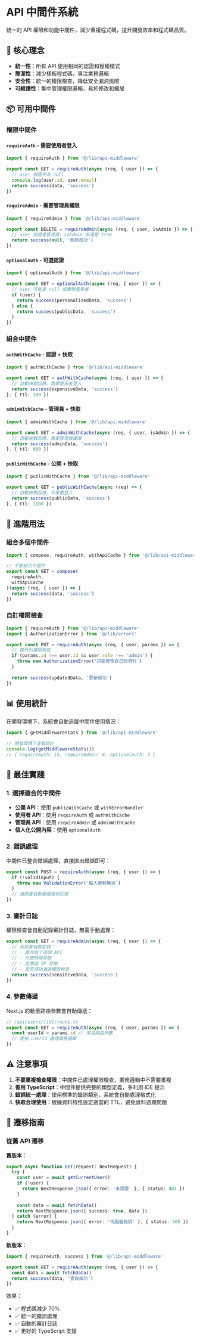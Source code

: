 # API 中間件系統

統一的 API 權限和功能中間件，減少重複程式碼，提升開發效率和程式碼品質。

## 🎯 核心理念

- **統一性**：所有 API 使用相同的認證和授權模式
- **簡潔性**：減少樣板程式碼，專注業務邏輯
- **安全性**：統一的權限檢查，降低安全漏洞風險
- **可維護性**：集中管理權限邏輯，易於修改和擴展

## 📦 可用中間件

### 權限中間件

#### `requireAuth` - 需要使用者登入
```typescript
import { requireAuth } from '@/lib/api-middleware'

export const GET = requireAuth(async (req, { user }) => {
  // user 保證不為 null
  console.log(user.id, user.email)
  return success(data, 'success')
})
```

#### `requireAdmin` - 需要管理員權限
```typescript
import { requireAdmin } from '@/lib/api-middleware'

export const DELETE = requireAdmin(async (req, { user, isAdmin }) => {
  // user 保證是管理員，isAdmin 永遠是 true
  return success(null, '刪除成功')
})
```

#### `optionalAuth` - 可選認證
```typescript
import { optionalAuth } from '@/lib/api-middleware'

export const GET = optionalAuth(async (req, { user }) => {
  // user 可能是 null 或實際使用者
  if (user) {
    return success(personalizedData, 'success')
  } else {
    return success(publicData, 'success')
  }
})
```

### 組合中間件

#### `authWithCache` - 認證 + 快取
```typescript
import { authWithCache } from '@/lib/api-middleware'

export const GET = authWithCache(async (req, { user }) => {
  // 自動快取回應，需要使用者登入
  return success(expensiveData, 'success')
}, { ttl: 300 })
```

#### `adminWithCache` - 管理員 + 快取
```typescript
import { adminWithCache } from '@/lib/api-middleware'

export const GET = adminWithCache(async (req, { user, isAdmin }) => {
  // 自動快取回應，需要管理員權限
  return success(adminData, 'success')
}, { ttl: 600 })
```

#### `publicWithCache` - 公開 + 快取
```typescript
import { publicWithCache } from '@/lib/api-middleware'

export const GET = publicWithCache(async (req) => {
  // 自動快取回應，不需要登入
  return success(publicData, 'success')
}, { ttl: 1800 })
```

## 🔧 進階用法

### 組合多個中間件
```typescript
import { compose, requireAuth, withApiCache } from '@/lib/api-middleware'

// 手動組合中間件
export const GET = compose(
  requireAuth,
  withApiCache
)(async (req, { user }) => {
  return success(data, 'success')
})
```

### 自訂權限檢查
```typescript
import { requireAuth } from '@/lib/api-middleware'
import { AuthorizationError } from '@/lib/errors'

export const PUT = requireAuth(async (req, { user, params }) => {
  // 額外的權限檢查
  if (params.id !== user.id && user.role !== 'admin') {
    throw new AuthorizationError('只能修改自己的資料')
  }
  
  return success(updatedData, '更新成功')
})
```

## 📊 使用統計

在開發環境下，系統會自動追蹤中間件使用情況：

```typescript
import { getMiddlewareStats } from '@/lib/api-middleware'

// 開發環境下查看統計
console.log(getMiddlewareStats())
// { requireAuth: 15, requireAdmin: 8, optionalAuth: 3 }
```

## 🚀 最佳實踐

### 1. 選擇適合的中間件
- **公開 API**：使用 `publicWithCache` 或 `withErrorHandler`
- **使用者 API**：使用 `requireAuth` 或 `authWithCache`
- **管理員 API**：使用 `requireAdmin` 或 `adminWithCache`
- **個人化公開內容**：使用 `optionalAuth`

### 2. 錯誤處理
中間件已整合錯誤處理，直接拋出錯誤即可：

```typescript
export const POST = requireAuth(async (req, { user }) => {
  if (!validInput) {
    throw new ValidationError('輸入資料無效')
  }
  // 錯誤會自動被處理和記錄
})
```

### 3. 審計日誌
權限檢查會自動記錄審計日誌，無需手動處理：

```typescript
export const GET = requireAdmin(async (req, { user }) => {
  // 系統會自動記錄：
  // - 誰存取了這個 API
  // - 什麼時候存取
  // - 從哪個 IP 存取
  // - 是否成功通過權限檢查
  return success(sensitiveData, 'success')
})
```

### 4. 參數傳遞
Next.js 的動態路由參數會自動傳遞：

```typescript
// /api/users/[id]/route.ts
export const GET = requireAuth(async (req, { user, params }) => {
  const userId = params.id // 來自路由參數
  // 使用 userId 處理業務邏輯
})
```

## ⚠️ 注意事項

1. **不要重複檢查權限**：中間件已處理權限檢查，業務邏輯中不需要重複
2. **善用 TypeScript**：中間件提供完整的類型定義，多利用 IDE 提示
3. **錯誤統一處理**：使用標準的錯誤類別，系統會自動處理格式化
4. **快取合理使用**：根據資料特性設定適當的 TTL，避免資料過期問題

## 🔄 遷移指南

### 從舊 API 遷移

**舊版本**：
```typescript
export async function GET(request: NextRequest) {
  try {
    const user = await getCurrentUser()
    if (!user) {
      return NextResponse.json({ error: '未認證' }, { status: 401 })
    }
    
    const data = await fetchData()
    return NextResponse.json({ success: true, data })
  } catch (error) {
    return NextResponse.json({ error: '伺服器錯誤' }, { status: 500 })
  }
}
```

**新版本**：
```typescript
import { requireAuth, success } from '@/lib/api-middleware'

export const GET = requireAuth(async (req, { user }) => {
  const data = await fetchData()
  return success(data, '查詢成功')
})
```

效果：
- ✅ 程式碼減少 70%
- ✅ 統一的錯誤處理
- ✅ 自動的審計日誌
- ✅ 更好的 TypeScript 支援